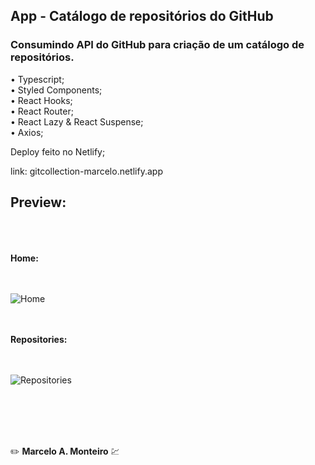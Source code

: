 ## App - Catálogo de repositórios do GitHub

### Consumindo API do GitHub para criação de um catálogo de repositórios.

• Typescript; <br>
• Styled Components; <br>
• React Hooks; <br>
• React Router; <br>
• React Lazy & React Suspense; <br>
• Axios;

Deploy feito no Netlify;

link: gitcollection-marcelo.netlify.app

## Preview: <br><br><br>

**Home:** <br><br><br>

![Home](https://cdn.discordapp.com/attachments/900704871517409340/937845639327412264/print-1.png) <br><br><br>

**Repositories:** <br><br><br>

![Repositories](https://cdn.discordapp.com/attachments/900704871517409340/937845640002691162/print-2.png)

<br><br><br><br>

:pencil2: **Marcelo A. Monteiro** :chart:
